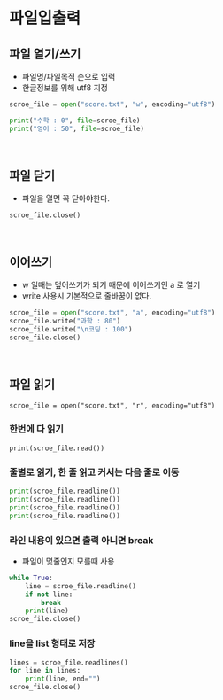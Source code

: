 # 파일입출력

## 파일 열기/쓰기

- 파일명/파일목적 순으로 입력
- 한글정보를 위해 utf8 지정

```python
scroe_file = open("score.txt", "w", encoding="utf8")

print("수학 : 0", file=scroe_file)
print("영어 : 50", file=scroe_file)
```

<br/>

## 파일 닫기

- 파일을 열면 꼭 닫아야한다.

`scroe_file.close()`

<br/>

## 이어쓰기

- w 일때는 덮어쓰기가 되기 때문에 이어쓰기인 a 로 열기
- write 사용시 기본적으로 줄바꿈이 없다.

```python
scroe_file = open("score.txt", "a", encoding="utf8")
scroe_file.write("과학 : 80")
scroe_file.write("\n코딩 : 100")
scroe_file.close()
```

<br/>

## 파일 읽기

`scroe_file = open("score.txt", "r", encoding="utf8")`

### 한번에 다 읽기

`print(scroe_file.read())`

### 줄별로 읽기, 한 줄 읽고 커서는 다음 줄로 이동

```python
print(scroe_file.readline())
print(scroe_file.readline())
print(scroe_file.readline())
print(scroe_file.readline())
```

### 라인 내용이 있으면 출력 아니면 break

- 파일이 몇줄인지 모를때 사용

```python
while True:
    line = scroe_file.readline()
    if not line:
        break
    print(line)
scroe_file.close()
```

### line을 list 형태로 저장

```python
lines = scroe_file.readlines()
for line in lines:
    print(line, end="")
scroe_file.close()
```
